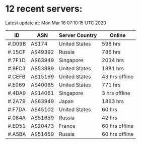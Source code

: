 # 12 recent servers:

Latest update at: Mon Mar 16 07:10:15 UTC 2020

| ID | ASN | Server Country | Online |
| -- | --- | -------------- | ------ |
| #.D09B | AS174 | United States | 598 hrs |
| #.15CF | AS49392 | Russia | 786 hrs |
| #.7F1D | AS63949 | Singapore | 2034 hrs |
| #.9FC3 | AS53889 | United States | 1881 hrs |
| #.CEFB | AS15169 | United States | 43 hrs offline |
| #.E069 | AS40065 | United States | 771 hrs |
| #.4DA9 | AS14061 | Singapore | 3 hrs offline |
| #.2A79 | AS63949 | Japan | 1863 hrs |
| #.F7DA | AS45102 | United States | 60 hrs |
| #.084A | AS51659 | Russia | 42 hrs |
| #.ED51 | AS20473 | France | 60 hrs offline |
| #.A5BA | AS51659 | Russia | 60 hrs offline |

